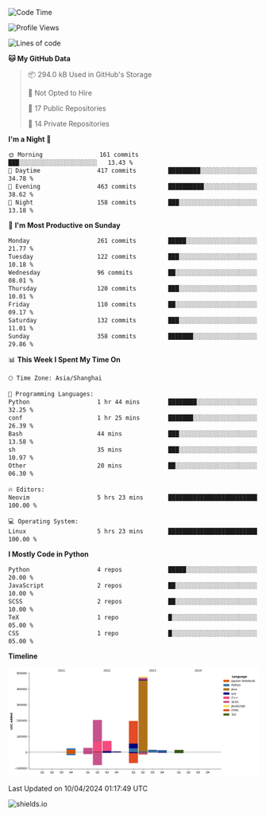 <!--START_SECTION:waka-->
![Code Time](http://img.shields.io/badge/Code%20Time-397%20hrs%2031%20mins-blue)

![Profile Views](http://img.shields.io/badge/Profile%20Views-0-blue)

![Lines of code](https://img.shields.io/badge/From%20Hello%20World%20I%27ve%20Written-1.1%20million%20lines%20of%20code-blue)

**🐱 My GitHub Data** 

> 📦 294.0 kB Used in GitHub's Storage 
 > 
> 🚫 Not Opted to Hire
 > 
> 📜 17 Public Repositories 
 > 
> 🔑 14 Private Repositories 
 > 
**I'm a Night 🦉** 

```text
🌞 Morning                161 commits         ███░░░░░░░░░░░░░░░░░░░░░░   13.43 % 
🌆 Daytime                417 commits         █████████░░░░░░░░░░░░░░░░   34.78 % 
🌃 Evening                463 commits         ██████████░░░░░░░░░░░░░░░   38.62 % 
🌙 Night                  158 commits         ███░░░░░░░░░░░░░░░░░░░░░░   13.18 % 
```
📅 **I'm Most Productive on Sunday** 

```text
Monday                   261 commits         █████░░░░░░░░░░░░░░░░░░░░   21.77 % 
Tuesday                  122 commits         ███░░░░░░░░░░░░░░░░░░░░░░   10.18 % 
Wednesday                96 commits          ██░░░░░░░░░░░░░░░░░░░░░░░   08.01 % 
Thursday                 120 commits         ███░░░░░░░░░░░░░░░░░░░░░░   10.01 % 
Friday                   110 commits         ██░░░░░░░░░░░░░░░░░░░░░░░   09.17 % 
Saturday                 132 commits         ███░░░░░░░░░░░░░░░░░░░░░░   11.01 % 
Sunday                   358 commits         ███████░░░░░░░░░░░░░░░░░░   29.86 % 
```


📊 **This Week I Spent My Time On** 

```text
🕑︎ Time Zone: Asia/Shanghai

💬 Programming Languages: 
Python                   1 hr 44 mins        ████████░░░░░░░░░░░░░░░░░   32.25 % 
conf                     1 hr 25 mins        ███████░░░░░░░░░░░░░░░░░░   26.39 % 
Bash                     44 mins             ███░░░░░░░░░░░░░░░░░░░░░░   13.58 % 
sh                       35 mins             ███░░░░░░░░░░░░░░░░░░░░░░   10.97 % 
Other                    20 mins             ██░░░░░░░░░░░░░░░░░░░░░░░   06.30 % 

🔥 Editors: 
Neovim                   5 hrs 23 mins       █████████████████████████   100.00 % 

💻 Operating System: 
Linux                    5 hrs 23 mins       █████████████████████████   100.00 % 
```

**I Mostly Code in Python** 

```text
Python                   4 repos             █████░░░░░░░░░░░░░░░░░░░░   20.00 % 
JavaScript               2 repos             ██░░░░░░░░░░░░░░░░░░░░░░░   10.00 % 
SCSS                     2 repos             ██░░░░░░░░░░░░░░░░░░░░░░░   10.00 % 
TeX                      1 repo              █░░░░░░░░░░░░░░░░░░░░░░░░   05.00 % 
CSS                      1 repo              █░░░░░░░░░░░░░░░░░░░░░░░░   05.00 % 
```



**Timeline**

![Lines of Code chart](https://raw.githubusercontent.com/kopp4/kopp4/main/assets/bar_graph.png)


 Last Updated on 10/04/2024 01:17:49 UTC
<!--END_SECTION:waka-->
![shields.io](https://img.shields.io/github/commit-activity/w/kopp4/kopp4?color=g&label=abusing%20bot&style=flat-square)
